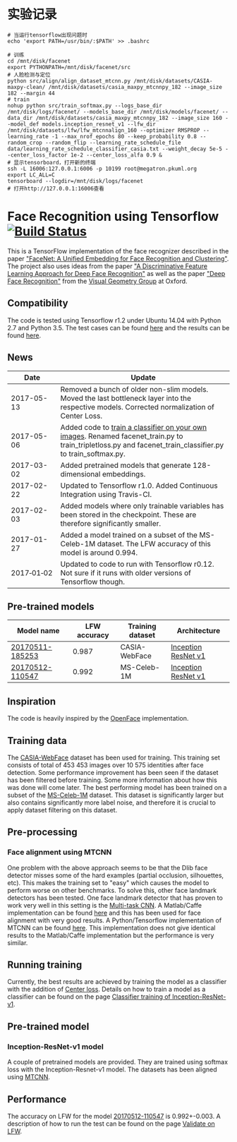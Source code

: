 # 实验记录
```
# 当运行tensorflow出现问题时
echo 'export PATH=/usr/bin/:$PATH' >> .bashrc
```
```
# 训练
cd /mnt/disk/facenet
export PYTHONPATH=/mnt/disk/facenet/src
# 人脸检测与定位
python src/align/align_dataset_mtcnn.py /mnt/disk/datasets/CASIA-maxpy-clean/ /mnt/disk/datasets/casia_maxpy_mtcnnpy_182 --image_size 182 --margin 44
# train
nohup python src/train_softmax.py --logs_base_dir /mnt/disk/logs/facenet/ --models_base_dir /mnt/disk/models/facenet/ --data_dir /mnt/disk/datasets/casia_maxpy_mtcnnpy_182 --image_size 160 --model_def models.inception_resnet_v1 --lfw_dir /mnt/disk/datasets/lfw/lfw_mtcnnalign_160 --optimizer RMSPROP --learning_rate -1 --max_nrof_epochs 80 --keep_probability 0.8 --random_crop --random_flip --learning_rate_schedule_file data/learning_rate_schedule_classifier_casia.txt --weight_decay 5e-5 --center_loss_factor 1e-2 --center_loss_alfa 0.9 &
# 显示tensorboard，打开新的终端
ssh -L 16006:127.0.0.1:6006 -p 10199 root@megatron.pkuml.org
export LC_ALL=C
tensorboard --logdir=/mnt/disk/logs/facenet
# 打开http://127.0.0.1:16006查看
```

# Face Recognition using Tensorflow [![Build Status][travis-image]][travis]

[travis-image]: http://travis-ci.org/davidsandberg/facenet.svg?branch=master
[travis]: http://travis-ci.org/davidsandberg/facenet

This is a TensorFlow implementation of the face recognizer described in the paper
["FaceNet: A Unified Embedding for Face Recognition and Clustering"](http://arxiv.org/abs/1503.03832). The project also uses ideas from the paper ["A Discriminative Feature Learning Approach for Deep Face Recognition"](http://ydwen.github.io/papers/WenECCV16.pdf) as well as the paper ["Deep Face Recognition"](http://www.robots.ox.ac.uk/~vgg/publications/2015/Parkhi15/parkhi15.pdf) from the [Visual Geometry Group](http://www.robots.ox.ac.uk/~vgg/) at Oxford.

## Compatibility
The code is tested using Tensorflow r1.2 under Ubuntu 14.04 with Python 2.7 and Python 3.5. The test cases can be found [here](https://github.com/davidsandberg/facenet/tree/master/test) and the results can be found [here](http://travis-ci.org/davidsandberg/facenet).

## News
| Date     | Update |
|----------|--------|
| 2017-05-13 | Removed a bunch of older non-slim models. Moved the last bottleneck layer into the respective models. Corrected normalization of Center Loss. |
| 2017-05-06 | Added code to [train a classifier on your own images](https://github.com/davidsandberg/facenet/wiki/Train-a-classifier-on-own-images). Renamed facenet_train.py to train_tripletloss.py and facenet_train_classifier.py to train_softmax.py. |
| 2017-03-02 | Added pretrained models that generate 128-dimensional embeddings.|
| 2017-02-22 | Updated to Tensorflow r1.0. Added Continuous Integration using Travis-CI.|
| 2017-02-03 | Added models where only trainable variables has been stored in the checkpoint. These are therefore significantly smaller. |
| 2017-01-27 | Added a model trained on a subset of the MS-Celeb-1M dataset. The LFW accuracy of this model is around 0.994. |
| 2017&#8209;01&#8209;02 | Updated to code to run with Tensorflow r0.12. Not sure if it runs with older versions of Tensorflow though.   |

## Pre-trained models
| Model name      | LFW accuracy | Training dataset | Architecture |
|-----------------|--------------|------------------|-------------|
| [20170511-185253](https://drive.google.com/file/d/0B5MzpY9kBtDVOTVnU3NIaUdySFE) | 0.987        | CASIA-WebFace    | [Inception ResNet v1](https://github.com/davidsandberg/facenet/blob/master/src/models/inception_resnet_v1.py) |
| [20170512-110547](https://drive.google.com/file/d/0B5MzpY9kBtDVZ2RpVDYwWmxoSUk) | 0.992        | MS-Celeb-1M      | [Inception ResNet v1](https://github.com/davidsandberg/facenet/blob/master/src/models/inception_resnet_v1.py) |

## Inspiration
The code is heavily inspired by the [OpenFace](https://github.com/cmusatyalab/openface) implementation.

## Training data
The [CASIA-WebFace](http://www.cbsr.ia.ac.cn/english/CASIA-WebFace-Database.html) dataset has been used for training. This training set consists of total of 453 453 images over 10 575 identities after face detection. Some performance improvement has been seen if the dataset has been filtered before training. Some more information about how this was done will come later.
The best performing model has been trained on a subset of the [MS-Celeb-1M](https://www.microsoft.com/en-us/research/project/ms-celeb-1m-challenge-recognizing-one-million-celebrities-real-world/) dataset. This dataset is significantly larger but also contains significantly more label noise, and therefore it is crucial to apply dataset filtering on this dataset.

## Pre-processing

### Face alignment using MTCNN
One problem with the above approach seems to be that the Dlib face detector misses some of the hard examples (partial occlusion, silhouettes, etc). This makes the training set to "easy" which causes the model to perform worse on other benchmarks.
To solve this, other face landmark detectors has been tested. One face landmark detector that has proven to work very well in this setting is the
[Multi-task CNN](https://kpzhang93.github.io/MTCNN_face_detection_alignment/index.html). A Matlab/Caffe implementation can be found [here](https://github.com/kpzhang93/MTCNN_face_detection_alignment) and this has been used for face alignment with very good results. A Python/Tensorflow implementation of MTCNN can be found [here](https://github.com/davidsandberg/facenet/tree/master/src/align). This implementation does not give identical results to the Matlab/Caffe implementation but the performance is very similar.

## Running training
Currently, the best results are achieved by training the model as a classifier with the addition of [Center loss](http://ydwen.github.io/papers/WenECCV16.pdf). Details on how to train a model as a classifier can be found on the page [Classifier training of Inception-ResNet-v1](https://github.com/davidsandberg/facenet/wiki/Classifier-training-of-inception-resnet-v1).

## Pre-trained model
### Inception-ResNet-v1 model
A couple of pretrained models are provided. They are trained using softmax loss with the Inception-Resnet-v1 model. The datasets has been aligned using [MTCNN](https://github.com/davidsandberg/facenet/tree/master/src/align).

## Performance
The accuracy on LFW for the model [20170512-110547](https://drive.google.com/file/d/0B5MzpY9kBtDVZ2RpVDYwWmxoSUk) is 0.992+-0.003. A description of how to run the test can be found on the page [Validate on LFW](https://github.com/davidsandberg/facenet/wiki/Validate-on-lfw).
